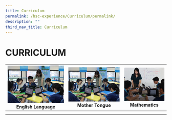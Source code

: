 ```yaml
---
title: Curriculum
permalink: /hsc-experience/Curriculum/permalink/
description: ""
third_nav_title: Curriculum
---
```

CURRICULUM
==========

| <a href="/hsc-experience/Curriculum/english-language/permalink/"><img style="width:100%" src="/images/English.jpeg"></a> English Language  | <a href="/hsc-experience/Curriculum/mother-tongue/permalink/"><img style="width:100%" src="/images/English.jpeg"></a> Mother Tongue  | <a href="/hsc-experience/Curriculum/mathematics/permalink/"><img style="width:100%" src="/images/Maths.png"></a> Mathematics  |
|---|---|---|
|   |   |   |
|   |   |   |